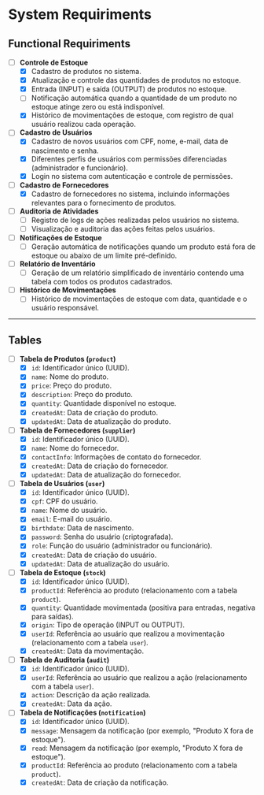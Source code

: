 # System Requiriments

## Functional Requiriments

- [ ] **Controle de Estoque**
  - [X] Cadastro de produtos no sistema.
  - [X] Atualização e controle das quantidades de produtos no estoque.
  - [X] Entrada (INPUT) e saída (OUTPUT) de produtos no estoque.
  - [ ] Notificação automática quando a quantidade de um produto no estoque atinge zero ou está indisponível.
  - [X] Histórico de movimentações de estoque, com registro de qual usuário realizou cada operação.

- [ ] **Cadastro de Usuários**
  - [X] Cadastro de novos usuários com CPF, nome, e-mail, data de nascimento e senha.
  - [X] Diferentes perfis de usuários com permissões diferenciadas (administrador e funcionário).
  - [X] Login no sistema com autenticação e controle de permissões.

- [ ] **Cadastro de Fornecedores**
  - [X] Cadastro de fornecedores no sistema, incluindo informações relevantes para o fornecimento de produtos.

- [ ] **Auditoria de Atividades**
  - [ ] Registro de logs de ações realizadas pelos usuários no sistema.
  - [ ] Visualização e auditoria das ações feitas pelos usuários.

- [ ] **Notificações de Estoque**
  - [ ] Geração automática de notificações quando um produto está fora de estoque ou abaixo de um limite pré-definido.

- [ ] **Relatório de Inventário**
  - [ ] Geração de um relatório simplificado de inventário contendo uma tabela com todos os produtos cadastrados.

- [ ] **Histórico de Movimentações**
  - [ ] Histórico de movimentações de estoque com data, quantidade e o usuário responsável.

---

## Tables

- [ ] **Tabela de Produtos (`product`)**
  - [X] `id`: Identificador único (UUID).
  - [X] `name`: Nome do produto.
  - [X] `price`: Preço do produto.
  - [X] `description`: Preço do produto.
  - [X] `quantity`: Quantidade disponível no estoque.
  - [X] `createdAt`: Data de criação do produto.
  - [X] `updatedAt`: Data de atualização do produto.

- [ ] **Tabela de Fornecedores (`supplier`)**
  - [X] `id`: Identificador único (UUID).
  - [X] `name`: Nome do fornecedor.
  - [X] `contactInfo`: Informações de contato do fornecedor.
  - [X] `createdAt`: Data de criação do fornecedor.
  - [X] `updatedAt`: Data de atualização do fornecedor.

- [ ] **Tabela de Usuários (`user`)**
  - [X] `id`: Identificador único (UUID).
  - [X] `cpf`: CPF do usuário.
  - [X] `name`: Nome do usuário.
  - [X] `email`: E-mail do usuário.
  - [X] `birthdate`: Data de nascimento.
  - [X] `password`: Senha do usuário (criptografada).
  - [X] `role`: Função do usuário (administrador ou funcionário).
  - [X] `createdAt`: Data de criação do usuário.
  - [X] `updatedAt`: Data de atualização do usuário.

- [ ] **Tabela de Estoque (`stock`)**
  - [X] `id`: Identificador único (UUID).
  - [X] `productId`: Referência ao produto (relacionamento com a tabela `product`).
  - [X] `quantity`: Quantidade movimentada (positiva para entradas, negativa para saídas).
  - [X] `origin`: Tipo de operação (INPUT ou OUTPUT).
  - [X] `userId`: Referência ao usuário que realizou a movimentação (relacionamento com a tabela `user`).
  - [X] `createdAt`: Data da movimentação.

- [ ] **Tabela de Auditoria (`audit`)**
  - [X] `id`: Identificador único (UUID).
  - [X] `userId`: Referência ao usuário que realizou a ação (relacionamento com a tabela `user`).
  - [X] `action`: Descrição da ação realizada.
  - [X] `createdAt`: Data da ação.

- [ ] **Tabela de Notificações (`notification`)**
  - [X] `id`: Identificador único (UUID).
  - [X] `message`: Mensagem da notificação (por exemplo, "Produto X fora de estoque").
  - [X] `read`: Mensagem da notificação (por exemplo, "Produto X fora de estoque").
  - [X] `productId`: Referência ao produto (relacionamento com a tabela `product`).
  - [X] `createdAt`: Data de criação da notificação.
